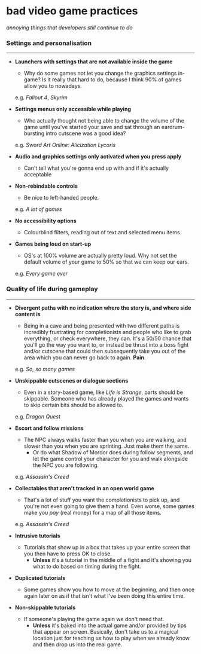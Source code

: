 # bad video game practices
_annoying things that developers still continue to do_




### Settings and personalisation
---

- **Launchers with settings that are not available inside the game**
    - Why do some games not let you change the graphics settings in-game? Is it really that hard to do, because I think 90% of games allow you to nowadays.
    
    e.g. _Fallout 4_, _Skyrim_
- **Settings menus only accessible while playing**
    - Who actually thought not being able to change the volume of the game until you've started your save and sat through an eardrum-bursting intro cutscene
    was a good idea?
    
    e.g. _Sword Art Online: Alicization Lycoris_
- **Audio and graphics settings only activated when you press apply**
    - Can't tell what you're gonna end up with and if it's actually acceptable
- **Non-rebindable controls**
    - Be nice to left-handed people.
    
    e.g. _A lot of games_
- **No accessibility options**
    - Colourblind filters, reading out of text and selected menu items.
- **Games being loud on start-up**
    - OS's at 100% volume are actually pretty loud. Why not set the default volume of your game to 50% so that we can keep our ears.
    
    e.g. _Every game ever_
    
### Quality of life during gameplay
---

- **Divergent paths with no indication where the story is, and where side content is**
    - Being in a cave and being presented with two different paths is incredibly frustrating for completionists and people who like to grab everything, or check everywhere, they can.
    It's a 50/50 chance that you'll go the way you want to, or instead be thrust into a boss fight and/or cutscene that could then subsequently take you out of the area which
    you can never go back to again. **Pain**.
    
    e.g. _So, so many games_
    
- **Unskippable cutscenes or dialogue sections**
    - Even in a story-based game, like _Life is Strange_, parts should be skippable. Someone who has already played the games and wants to skip certain bits should be allowed to.
    
    e.g. _Dragon Quest_
- **Escort and follow missions**
    - The NPC always walks faster than you when you are walking, and slower than you when you are sprinting. Just make them the same.
        - Or do what Shadow of Mordor does during follow segments, and let the game control your character for you and walk alongside the NPC you are following.
    
    e.g. _Assassin's Creed_
    
- **Collectables that aren't tracked in an open world game**
    - That's a lot of stuff you want the completionists to pick up, and you're not even going to give them a hand. Even worse, some games make you _pay_ (real money) for a map of all those items.
    
    e.g. _Assassin's Creed_
    
- **Intrusive tutorials**
    - Tutorials that show up in a box that takes up your entire screen that you then have to press OK to close.
      - **Unless** it's a tutorial in the middle of a fight and it's showing you what to do based on timing during the fight.
      
- **Duplicated tutorials**
    - Some games show you how to move at the beginning, and then once again later on as if that isn't what I've been doing this entire time.
    
- **Non-skippable tutorials**
    - If someone's playing the game again we don't need that. 
      - **Unless** it's baked into the actual game and/or provided by tips that appear on screen.
      Basically, don't take us to a magical location just for teaching us how to play when we already know and then drop us into the real game.
    
